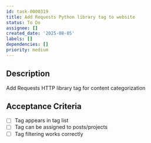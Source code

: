 ```yaml
---
id: task-0000319
title: Add Requests Python library tag to website
status: To Do
assignee: []
created_date: '2025-08-05'
labels: []
dependencies: []
priority: medium
---
```


## Description

Add Requests HTTP library tag for content categorization

## Acceptance Criteria

- [ ] Tag appears in tag list
- [ ] Tag can be assigned to posts/projects
- [ ] Tag filtering works correctly
